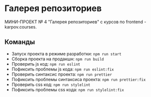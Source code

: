 # Галерея репозиториев

МИНИ-ПРОЕКТ № 4 "Галерея репозиториев" с курсов по frontend - karpov.courses.

## Команды

-   Запуск проекта в режиме разработки: `npm run start`
-   Сборка проекта на продакшн: `npm run build`
-   Проверить js код: `npm run eslint`
-   Пофиксить проблемы js кода: `npm run eslint:fix`
-   Проверить синтаксис проекта: `npm run prettier`
-   Пофиксить проблемы синтаксиса проекта: `npm run prettier:fix`
-   Проверить css код: `npm run stylelint`
-   Пофиксить проблемы css кода: `npm run stylelint:fix`
